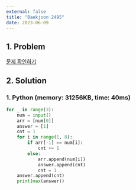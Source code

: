 ```yaml
---
external: false
title: "Baekjoon 2495"
date: 2023-06-09
---
```


## 1. Problem

[문제 확인하기](https://www.acmicpc.net/problem/2495)

## 2. Solution

### 1. Python (memory: 31256KB, time: 40ms)

```python
for _ in range(3):
    num = input()
    arr = [num[0]]
    answer = [1]
    cnt = 1
    for i in range(1, 8):
        if arr[-1] == num[i]:
            cnt += 1
        else:
            arr.append(num[i])
            answer.append(cnt)
            cnt = 1
    answer.append(cnt)
    print(max(answer))
```
